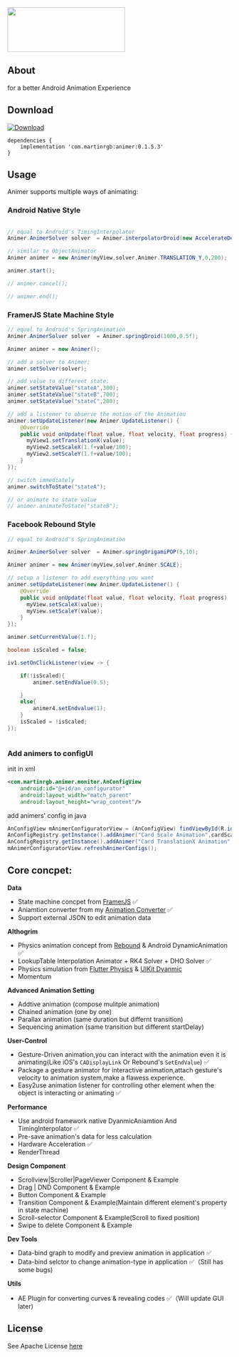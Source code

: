 <img src="https://raw.githubusercontent.com/MartinRGB/Animer/master/art/logo.png?token=ABVV6IRDJX54663FGBF3NAC5633SY" alt="" data-canonical-src="https://raw.githubusercontent.com/MartinRGB/Animer/master/art/logo.png?token=ABVV6IRDJX54663FGBF3NAC5633SY" width="264" height="100" />

## About

for a better Android Animation Experience

## Download
[ ![Download](https://api.bintray.com/packages/martinrgb/animer/animer/images/download.svg?version=0.1.5.3) ](https://bintray.com/martinrgb/animer/animer/0.1.5.3/link)


```
dependencies {
    implementation 'com.martinrgb:animer:0.1.5.3'
}
```

## Usage

Animer supports multiple ways of animating:

### Android Native Style
```java
  
// equal to Android's TimingInterpolator
Animer.AnimerSolver solver  = Animer.interpolatorDroid(new AccelerateDecelerateInterpolator(),600)

// similar to ObjectAnimator 
Animer animer = new Animer(myView,solver,Animer.TRANSLATION_Y,0,200);

animer.start();

// animer.cancel();

// animer.end();

```

### FramerJS State Machine Style
```java
// equal to Android's SpringAnimation
Animer.AnimerSolver solver  = Animer.springDroid(1000,0.5f);

Animer animer = new Animer();

// add a solver to Animer; 
animer.setSolver(solver);

// add value to different state;
animer.setStateValue("stateA",300);
animer.setStateValue("stateB",700);
animer.setStateValue("stateC",200);

// add a listener to observe the motion of the Animation
animer.setUpdateListener(new Animer.UpdateListener() {
    @Override
    public void onUpdate(float value, float velocity, float progress) {
      myView1.setTranslationX(value);
      myView2.setScaleX(1.f+value/100);
      myView2.setScaleY(1.f+value/100);
    }
});

// switch immediately
animer.switchToState("stateA");

// or animate to state value
// animer.animateToState("stateB");
```

### Facebook Rebound Style
```java
// equal to Android's SpringAnimation

Animer.AnimerSolver solver  = Animer.springOrigamiPOP(5,10);

Animer animer = new Animer(myView,solver,Animer.SCALE);

// setup a listener to add everything you want
animer.setUpdateListener(new Animer.UpdateListener() {
    @Override
    public void onUpdate(float value, float velocity, float progress) 
      myView.setScaleX(value);
      myView.setScaleY(value);
    }
});

animer.setCurrentValue(1.f);

boolean isScaled = false;

iv1.setOnClickListener(view -> {

    if(!isScaled){
        animer.setEndValue(0.5);

    }
    else{
        animer4.setEndvalue(1);
    }
    isScaled = !isScaled;
});
  
```

### Add animers to configUI

init in xml

```xml
<com.martinrgb.animer.monitor.AnConfigView
    android:id="@+id/an_configurator"
    android:layout_width="match_parent"
    android:layout_height="wrap_content"/>
```

add animers' config in java

```java
AnConfigView mAnimerConfiguratorView = (AnConfigView) findViewById(R.id.an_configurator);
AnConfigRegistry.getInstance().addAnimer("Card Scale Animation",cardScaleAnimer);
AnConfigRegistry.getInstance().addAnimer("Card TranslationX Animation",cardTransXAnimer);
mAnimerConfiguratorView.refreshAnimerConfigs();
```


## Core concpet:

**Data**

- State machine concpet from [FramerJS](https://github.com/koenbok/Framer/tree/master/framer) ✅
- Aniamtion converter from my [Animation Converter](https://github.com/MartinRGB/AndroidInterpolator_AE) ✅
- Support external JSON to edit animation data

**Althogrim**

- Physics animation concept from [Rebound](https://github.com/facebook/rebound) & Android DynamicAnimation ✅
- LookupTable Interpolation Animator + RK4 Solver + DHO Solver ✅
- Physics simulation from [Flutter Physics](https://api.flutter.dev/flutter/physics/physics-library.html) & [UIKit Dyanmic](https://developer.apple.com/documentation/uikit/animation_and_haptics/uikit_dynamics)
- Momentum

**Advanced Animation Setting**

- Addtive animation (compose mulitple animation)
- Chained animation (one by one)
- Parallax animation (same duration but differnt transition)
- Sequencing animation (same transition but different startDelay)

**User-Control**

- Gesture-Driven animation,you can interact with the animation even it is animating(Like iOS's `CADisplayLink` Or Rebound's `SetEndValue`) ✅
- Package a gesture animator for interactive animation,attach gesture's velocity to animation system,make a flawess experience.
- Easy2use animation listener for controlling other element when the object is interacting or animating ✅

**Performance**

- Use android framework native DyanmicAniamtion And TimingInterpolator ✅
- Pre-save animation's data for less calculation
- Hardware Acceleration ✅
- RenderThread

**Design Component**

- Scrollview|Scroller|PageViewer Component & Example
- Drag | DND Component & Example
- Button Component & Example
- Transition Component & Example(Maintain different element's property in state machine)
- Scroll-selector Component & Example(Scroll to fixed position)
- Swipe to delete Component & Example

**Dev Tools**

- Data-bind graph to modify and preview animation in application ✅
- Data-bind selctor to change animation-type in application ✅（Still has some bugs)

**Utils**

- AE Plugin for converting curves & revealing codes ✅（Will update GUI later)

## License 

See Apache License [here](https://github.com/MartinRGB/Animer/blob/master/LICENSE)
